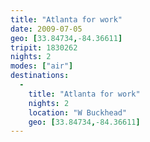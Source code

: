 ```yaml
---
title: "Atlanta for work"
date: 2009-07-05
geo: [33.84734,-84.36611]
tripit: 1830262
nights: 2
modes: ["air"]
destinations:
  -
    title: "Atlanta for work"
    nights: 2
    location: "W Buckhead"
    geo: [33.84734,-84.36611]
---
```



